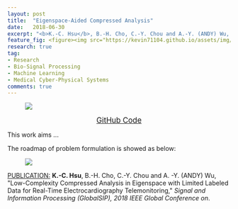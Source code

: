 ```yaml
---
layout: post
title:  "Eigenspace-Aided Compressed Analysis"
date:   2018-06-30
excerpt: "<b>K.-C. Hsu</b>, B.-H. Cho, C.-Y. Chou and A.-Y. (ANDY) Wu, ''Low-Complexity Compressed Analysis in Eigenspace with Limited Labeled Data for Real-Time Electrocardiography Telemonitoring,'' <i>Signal and Information Processing (GlobalSIP), 2018 IEEE Global Conference on</i>."
feature_fig: <figure><img src="https://kevin71104.github.io/assets/img/CA-E/flow_chart.jpg"></figure>
research: true
tag:
- Research
- Bio-Signal Processing
- Machine Learning
- Medical Cyber-Physical Systems
comments: true
---
```

<figure><img src="https://kevin71104.github.io/assets/img/CA-E/flow_chart.jpg"></figure>

<center>
<a href="https://github.com/kevin71104/ECG-Telemonitoring/tree/master/Eigenspace-aided_Compressed_Analysis" target="_blank" class="btn">
		<span style="font-size: 120%;">
			GitHub Code
		</span>
</a>
</center>

This work aims ...

The roadmap of problem formulation is showed as below:
<figure><img src="https://kevin71104.github.io/assets/img/CA-E/Roadmap.jpg"></figure>

<u>PUBLICATION:</u>
**K.-C. Hsu**, B.-H. Cho, C.-Y. Chou and A. -Y. (ANDY) Wu, "Low-Complexity Compressed Analysis in Eigenspace with Limited Labeled Data for Real-Time Electrocardiography Telemonitoring," *Signal and Information Processing (GlobalSIP), 2018 IEEE Global Conference on*.


